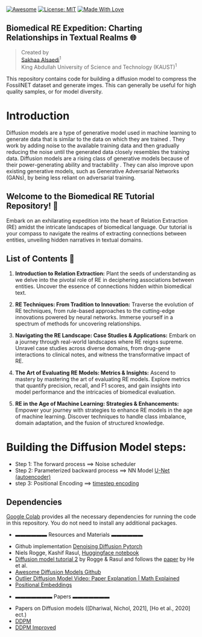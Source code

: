 [![Awesome](https://cdn.rawgit.com/sindresorhus/awesome/d7305f38d29fed78fa85652e3a63e154dd8e8829/media/badge.svg)](https://github.com/hee9joon/Awesome-Diffusion-Models) 
[![License: MIT](https://img.shields.io/badge/License-MIT-green.svg)](https://opensource.org/licenses/MIT)
[![Made With Love](https://img.shields.io/badge/Made%20With-Love-red.svg)](https://github.com/chetanraj/awesome-github-badges)

## Biomedical RE Expedition: Charting Relationships in Textual Realms 🌐


> Created by <br>
> [Sakhaa Alsaedi](https://cemse.kaust.edu.sa/cbrc/people/person/sakhaa-alsaedi)<sup>1</sup><br>
> King Abdullah University of Science and Technology (KAUST)<sup>1</sup>

This repository contains code for building a diffusion model to compress the FossilNET dataset and generate imges. This can generally be useful for high quality samples, or for model diversity.


# Introduction 

Diffusion models are a type of generative model used in machine learning to generate data that is similar to the data on which they are trained . They work by adding noise to the available training data and then gradually reducing the noise until the generated data closely resembles the training data. Diffusion models are a rising class of generative models because of their power-generating ability and tractability . They can also improve upon existing generative models, such as Generative Adversarial Networks (GANs), by being less reliant on adversarial training.


## Welcome to the Biomedical RE Tutorial Repository! 🌟

Embark on an exhilarating expedition into the heart of Relation Extraction (RE) amidst the intricate landscapes of biomedical language. Our tutorial is your compass to navigate the realms of extracting connections between entities, unveiling hidden narratives in textual domains.

## List of Contents 📜

1. **Introduction to Relation Extraction:**
   Plant the seeds of understanding as we delve into the pivotal role of RE in deciphering associations between entities. Uncover the essence of connections hidden within biomedical text.

2. **RE Techniques: From Tradition to Innovation:**
   Traverse the evolution of RE techniques, from rule-based approaches to the cutting-edge innovations powered by neural networks. Immerse yourself in a spectrum of methods for uncovering relationships.

3. **Navigating the RE Landscape: Case Studies & Applications:**
   Embark on a journey through real-world landscapes where RE reigns supreme. Unravel case studies across diverse domains, from drug-gene interactions to clinical notes, and witness the transformative impact of RE.

4. **The Art of Evaluating RE Models: Metrics & Insights:**
   Ascend to mastery by mastering the art of evaluating RE models. Explore metrics that quantify precision, recall, and F1 scores, and gain insights into model performance and the intricacies of biomedical evaluation.

5. **RE in the Age of Machine Learning: Strategies & Enhancements:**
   Empower your journey with strategies to enhance RE models in the age of machine learning. Discover techniques to handle class imbalance, domain adaptation, and the fusion of structured knowledge.


# Building the Diffusion Model steps:
- Step 1: The forward process ==> Noise scheduler
- Step 2: Parameterized backward process ==> NN Model [U-Net (autoencoder)](https://amaarora.github.io/2020/09/13/unet.html)
- step 3: Positional Encoding ==> [timestep encoding](colab.research.google.com/drive/1niCAKS1dJ74_De8Nk_V3_Rx2tpNLadYD#scrollTo=dc8120e5)


## Dependencies
[Google Colab](https://colab.research.google.com) provides all the necessary dependencies for running the code in this repository. You do not need to install any additional packages.

* ▬▬▬▬▬▬ Resources and Materials ▬▬▬▬▬▬

- Github implementation [Denoising Diffusion Pytorch](https://github.com/lucidrains/denoising-diffusion-pytorch)
- Niels Rogge, Kashif Rasul, [Huggingface notebook](https://colab.research.google.com/github/huggingface/notebooks/blob/main/examples/annotated_diffusion.ipynb#scrollTo=3a159023)
- [Diffusion model tutorial 2](https://huggingface.co/blog/annotated-diffusion) by Rogge & Rasul and follows the [paper](https://arxiv.org/abs/2006.11239) by He et al.
- [Awesome Diffusion Models Github]([https://www.youtube.com/watch?v=HoKDTa5jHvg&t=1338s](https://github.com/diff-usion/Awesome-Diffusion-Models))
- [Outlier Diffusion Model Video: Paper Explanation | Math Explained](https://www.youtube.com/watch?v=HoKDTa5jHvg&t=1338s)  
- [Positional Embeddings](colab.research.google.com/drive/1niCAKS1dJ74_De8Nk_V3_Rx2tpNLadYD#scrollTo=dc8120e5)


* ▬▬▬▬▬▬▬ Papers ▬▬▬▬▬▬▬
- Papers on Diffusion models ([Dhariwal, Nichol, 2021], [Ho et al., 2020] ect.)
- [DDPM](https://arxiv.org/pdf/2006.11239.pdf)
- [DDPM Improved](https://arxiv.org/pdf/2105.05233.pdf)

